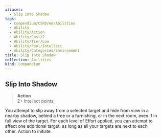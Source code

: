 ```yaml
---
aliases:
  - Slip Into Shadow
tags:
  - Compendium/CSRD/en/Abilities
  - Ability
  - Ability/Action
  - Ability/Cost/2
  - Ability/Tier/Low
  - Ability/Pool/Intellect
  - Ability/Categories/Environment
title: Slip Into Shadow
collection: Abilities
kind: Compendium
---
```

## Slip Into Shadow  
>**Action**  
>2+ Intellect points
  
You attempt to slip away from a selected target and hide from view in a nearby shadow, behind a tree or a furnishing, or in the next room, even if in full view of the target. For each level of Effort applied, you can attempt to affect one additional target, as long as all your targets are next to each other. Action to initiate.